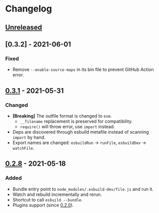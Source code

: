 # Changelog

## [Unreleased]

## [0.3.2] - 2021-06-01

### Fixed

- Remove `--enable-source-maps` in its bin file to prevent GitHub Action error.

## [0.3.1] - 2021-05-31

### Changed

- **[Breaking]** The outfile format is changed to `esm`.
  - `__filename` replacement is preserved for compatibility.
  - `require()` will throw error, use `import` instead.
- Deps are discovered through esbuild metafile instead of scanning `import` by hand.
- Export names are changed: `esbuildRun` &rarr; `runFile`, `esbuildDev` &rarr; `watchFile`.

## [0.2.8] - 2021-05-18

### Added

- Bundle entry point to `node_modules/.esbuild-dev/file.js` and run it.
- Watch and rebuild incrementally and rerun.
- Shortcut to call `esbuild --bundle`.
- Plugins support (since [0.2.0]).

[unreleased]: https://github.com/hyrious/esbuild-dev/compare/v0.3.1...HEAD
[0.3.1]: https://github.com/hyrious/esbuild-dev/releases/tag/v0.3.1
[0.2.8]: https://github.com/hyrious/esbuild-dev/releases/tag/v0.2.8
[0.2.0]: https://github.com/hyrious/esbuild-dev/releases/tag/v0.2.0
